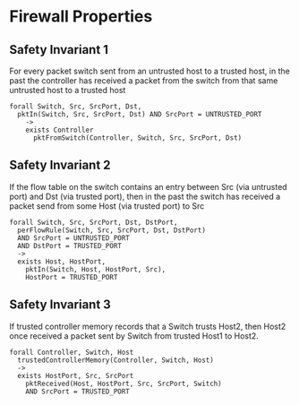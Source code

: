 # Firewall Properties

## Safety Invariant 1

For every packet switch sent from an untrusted host to a trusted host, in the past the controller has received a packet from the switch from that same untrusted host to a trusted host 

```
forall Switch, Src, SrcPort, Dst,
  pktIn(Switch, Src, SrcPort, Dst) AND SrcPort = UNTRUSTED_PORT 
    ->
    exists Controller
      pktFromSwitch(Controller, Switch, Src, SrcPort, Dst)
```

## Safety Invariant 2

If the flow table on the switch contains an entry between Src (via untrusted port) and Dst (via trusted port), then in the past the switch has received a packet send from some Host (via trusted port) to Src

```
forall Switch, Src, SrcPort, Dst, DstPort,
  perFlowRule(Switch, Src, SrcPort, Dst, DstPort) 
  AND SrcPort = UNTRUSTED_PORT
  AND DstPort = TRUSTED_PORT 
  ->
  exists Host, HostPort,
    pktIn(Switch, Host, HostPort, Src),
    HostPort = TRUSTED_PORT
```

## Safety Invariant 3

If trusted controller memory records that a Switch trusts Host2, then Host2 once received a packet sent by Switch from trusted Host1 to Host2.

```
forall Controller, Switch, Host
  trustedControllerMemory(Controller, Switch, Host) 
  ->
  exists HostPort, Src, SrcPort
    pktReceived(Host, HostPort, Src, SrcPort, Switch)
    AND SrcPort = TRUSTED_PORT
```

